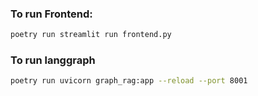 ### To run Frontend:
```bash
poetry run streamlit run frontend.py
 ```
### To run langgraph
```bash
poetry run uvicorn graph_rag:app --reload --port 8001
```